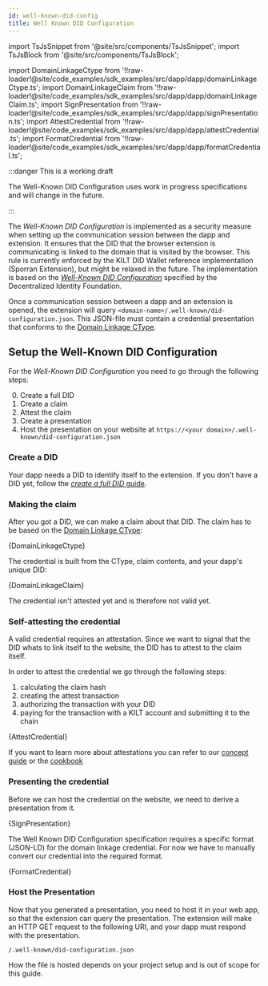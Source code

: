 ```yaml
---
id: well-known-did-config
title: Well Known DID Configuration
---
```


import TsJsSnippet from '@site/src/components/TsJsSnippet';
import TsJsBlock from '@site/src/components/TsJsBlock';

import DomainLinkageCtype from '!!raw-loader!@site/code_examples/sdk_examples/src/dapp/dapp/domainLinkageCtype.ts';
import DomainLinkageClaim from '!!raw-loader!@site/code_examples/sdk_examples/src/dapp/dapp/domainLinkageClaim.ts';
import SignPresentation from '!!raw-loader!@site/code_examples/sdk_examples/src/dapp/dapp/signPresentation.ts';
import AttestCredential from '!!raw-loader!@site/code_examples/sdk_examples/src/dapp/dapp/attestCredential.ts';
import FormatCredential from '!!raw-loader!@site/code_examples/sdk_examples/src/dapp/dapp/formatCredential.ts';

:::danger This is a working draft

The Well-Known DID Configuration uses work in progress specifications and will change in the future.

:::

The *Well-Known DID Configuration* is implemented as a security measure when setting up the communication session between the dapp and extension.
It ensures that the DID that the browser extension is communicating is linked to the domain that is visited by the browser.
This rule is currently enforced by the KILT DID Wallet reference implementation (Sporran Extension), but might be relaxed in the future.
The implementation is based on the [*Well-Known DID Configuration*](https://identity.foundation/.well-known/resources/did-configuration/) specified by the Decentralized Identity Foundation.

Once a communication session between a dapp and an extension is opened, the extension will query `<domain-name>/.well-known/did-configuration.json`.
This JSON-file must contain a credential presentation that conforms to the [Domain Linkage CType][CType-Domain-Linkage].


## Setup the Well-Known DID Configuration

For the *Well-Known DID Configuration* you need to go through the following steps:

0. Create a full DID
1. Create a claim
2. Attest the claim
3. Create a presentation
4. Host the presentation on your website at `https://<your domain>/.well-known/did-configuration.json`

### Create a DID

Your dapp needs a DID to identify itself to the extension.
If you don't have a DID yet, follow the [*create a full DID* guide](/docs/develop/sdk/cookbook/dids/full-did-creation).

### Making the claim

After you got a DID, we can make a claim about that DID.
The claim has to be based on the [Domain Linkage CType][CType-Domain-Linkage]:

<TsJsBlock>
  {DomainLinkageCtype}
</TsJsBlock>

The credential is built from the CType, claim contents, and your dapp's unique DID:

<TsJsSnippet>
  {DomainLinkageClaim}
</TsJsSnippet>

The credential isn't attested yet and is therefore not valid yet.

### Self-attesting the credential

A valid credential requires an attestation.
Since we want to signal that the DID whats to link itself to the website, the DID has to attest to the claim itself.

In order to attest the credential we go through the following steps:

1. calculating the claim hash
2. creating the attest transaction
3. authorizing the transaction with your DID
4. paying for the transaction with a KILT account and submitting it to the chain

<TsJsSnippet>
  {AttestCredential}
</TsJsSnippet>

If you want to learn more about attestations you can refer to our [concept guide](/docs/concepts/credentials/attestation) or the [cookbook](/docs/develop/sdk/cookbook/claiming/attestation-creation)

### Presenting the credential

Before we can host the credential on the website, we need to derive a presentation from it.

<TsJsSnippet>
  {SignPresentation}
</TsJsSnippet>


The Well Known DID Configuration specification requires a specific format (JSON-LD) for the domain linkage credential.
For now we have to manually convert our credential into the required format.

<TsJsSnippet>
  {FormatCredential}
</TsJsSnippet>

### Host the Presentation

Now that you generated a presentation, you need to host it in your web app, so that the extension can query the presentation.
The extension will make an HTTP GET request to the following URI, and your dapp must respond with the presentation.

`/.well-known/did-configuration.json`

How the file is hosted depends on your project setup and is out of scope for this guide.

[CType-Domain-Linkage]: https://github.com/KILTprotocol/ctype-index/tree/main/ctypes/0x9d271c790775ee831352291f01c5d04c7979713a5896dcf5e81708184cc5c643
